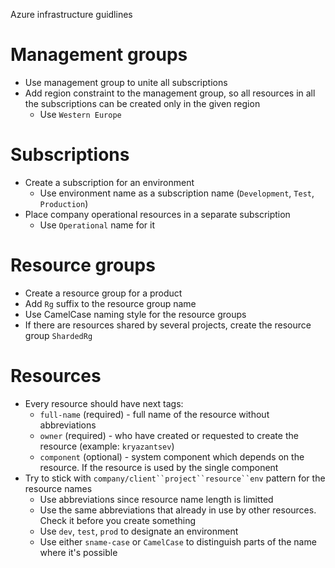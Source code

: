 Azure infrastructure guidlines

# Management groups

* Use management group to unite all subscriptions
* Add region constraint to the management group, so all resources in all the subscriptions can be created only in the given region
  * Use `Western Europe`

# Subscriptions

* Create a subscription for an environment
  * Use environment name as a subscription name (`Development`, `Test`, `Production`)
* Place company operational resources in a separate subscription
  * Use `Operational` name for it

# Resource groups

* Create a resource group for a product
* Add `Rg` suffix to the resource group name
* Use CamelCase naming style for the resource groups
* If there are resources shared by several projects, create the resource group `ShardedRg`

# Resources

* Every resource should have next tags:
  * `full-name` (required) - full name of the resource without abbreviations
  * `owner` (required) - who have created or requested to create the resource (example: `kryazantsev`)
  * `component` (optional) - system component which depends on the resource. If the resource is used by the single component
* Try to stick with `company/client``project``resource``env` pattern for the resource names
  * Use abbreviations since resource name length is limitted
  * Use the same abbreviations that already in use by other resources. Check it before you create something
  * Use `dev`, `test`, `prod` to designate an environment
  * Use either `sname-case` or `CamelCase` to distinguish parts of the name where it's possible
